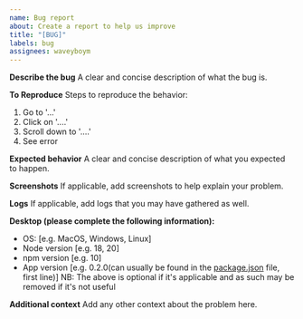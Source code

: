 ```yaml
---
name: Bug report
about: Create a report to help us improve
title: "[BUG]"
labels: bug
assignees: waveyboym
---
```


**Describe the bug**
A clear and concise description of what the bug is.

**To Reproduce**
Steps to reproduce the behavior:
1. Go to '...'
2. Click on '....'
3. Scroll down to '....'
4. See error

**Expected behavior**
A clear and concise description of what you expected to happen.

**Screenshots**
If applicable, add screenshots to help explain your problem.

**Logs**
If applicable, add logs that you may have gathered as well.

**Desktop (please complete the following information):**
 - OS: [e.g. MacOS, Windows, Linux]
 - Node version [e.g. 18, 20]
 - npm version [e.g. 10]
 - App version [e.g. 0.2.0(can usually be found in the <a href="">package.json</a> file, first line)]
NB: The above is optional if it's applicable and as such may be removed if it's not useful

**Additional context**
Add any other context about the problem here.
